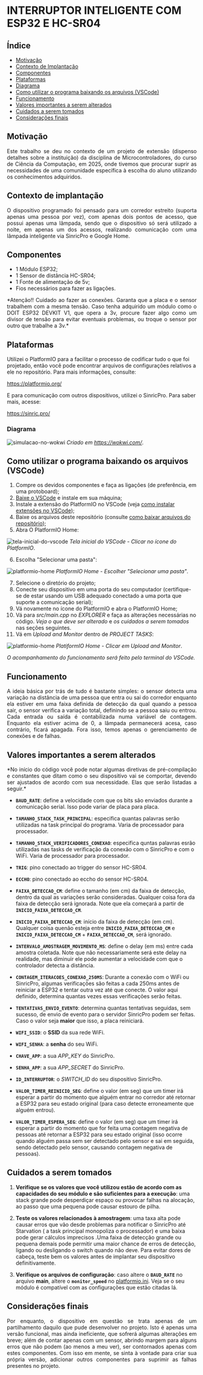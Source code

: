# INTERRUPTOR INTELIGENTE COM ESP32 E HC-SR04

## Índice
- [Motivação](#motivação)
- [Contexto de Implantação](#contexto-de-implantação)
- [Componentes](#componentes)
- [Plataformas](#plataformas)
- [Diagrama](#diagrama)
- [Como utilizar o programa baixando os arquivos (VSCode)](#como-utilizar-o-programa-baixando-os-arquivos-vscode)
- [Funcionamento](#funcionamento)
- [Valores importantes a serem alterados](#valores-importantes-a-serem-alterados)
- [Cuidados a serem tomados](#cuidados-a-serem-tomados)
- [Considerações finais](#considerações-finais)


## Motivação

<p align="justify">Este trabalho se deu no contexto de um projeto de extensão (dispenso detalhes sobre a instituição) da disciplina de Microcontroladores, do curso de Ciência da Computação, em 2025, onde tivemos que procurar suprir as necessidades de uma comunidade específica à escolha do aluno utilizando os conhecimentos adquiridos.</p>

## Contexto de implantação

<p align="justify">O dispositivo programado foi pensado para um corredor estreito (suporta apenas uma pessoa por vez), com apenas dois pontos de acesso, que possui apenas uma lâmpada, sendo que o dispositivo só será utilizado a noite, em apenas um dos acessos, realizando comunicação com uma lâmpada inteligente via SinricPro e Google Home.</p>

## Componentes


- 1 Módulo ESP32;
- 1 Sensor de distância HC-SR04;
- 1 Fonte de alimentação de 5v;
- Fios necessários para fazer as ligações.

<p align="justify">
*Atenção!! Cuidado ao fazer as conexões. Garanta que a placa e o sensor trabalhem com a mesma tensão. Caso tenha adquirido um módulo como o DOIT ESP32 DEVKIT V1, que opera a 3v, procure fazer algo como um divisor de tensão para evitar eventuais problemas, ou troque o sensor por outro que trabalhe a 3v.*
</p>

## Plataformas

Utilizei o PlatformIO para a facilitar o processo de codificar tudo o que foi projetado, então você pode encontrar arquivos de configurações relativos a ele no repositório. Para mais informações, consulte:

https://platformio.org/

E para comunicação com outros dispositivos, utilizei o SinricPro. Para saber mais, acesse:

https://sinric.pro/

### Diagrama

![simulacao-no-wokwi](https://github.com/user-attachments/assets/7ce927a8-6f04-4239-8682-259da6981f10)
*Criado em https://wokwi.com/*.

## Como utilizar o programa baixando os arquivos (VSCode)

1. Compre os devidos componentes e faça as ligações (de preferência, em uma protoboard);
2. [Baixe o VSCode](https://code.visualstudio.com/download) e instale em sua máquina;
3. Instale a extensão do PlatformIO no VSCode (veja [como instalar extensões no VSCode](https://code.visualstudio.com/docs/getstarted/extensions));
4. Baixe os arquivos deste repositório (consulte [como baixar arquivos do repositório](https://docs.github.com/pt/get-started/start-your-journey/downloading-files-from-github));
5. Abra O PlatformIO Home:

![tela-inicial-do-vscode](https://github.com/user-attachments/assets/be7f2191-1cea-48d4-9703-87d93add476f)
*Tela inicial do VSCode - Clicar no ícone do PlatformIO*.

6. Escolha "Selecionar uma pasta":

![platformio-home](https://github.com/user-attachments/assets/f2bfd0cb-e5e1-4cc8-9218-e92d20ff30f6)
*PlatformIO Home - Escolher "Selecionar uma pasta"*.

7. Selecione o diretório do projeto;
8. Conecte seu dispositivo em uma porta do seu computador (certifique-se de estar usando um USB adequado conectado a uma porta que suporte a comunicação serial);
9. Vá novamente no ícone do PlatformIO e abra o PlatformIO Home;
10. Vá para *src/main.cpp* no *EXPLORER* e faça as alterações necessárias no código. *Veja o que deve ser alterado* e *os cuidados a serem tomados* nas seções seguintes.
11. Vá em *Upload and Monitor* dentro de *PROJECT TASKS*:
    
![platformio-home](https://github.com/user-attachments/assets/f7717962-940e-4322-9bad-0b191e10ccec)
*PlatiformIO Home - Clicar em Upload and Monitor*.

*O acompanhamento do funcionamento será feito pelo terminal do VSCode.*

## Funcionamento

<p align="justify">
A ideia básica por trás de tudo é bastante simples: o sensor detecta uma variação na distância de uma pessoa que entra ou sai do corredor enquanto ela estiver em uma faixa definida de detecção da qual quando a pessoa sair, o sensor verifica a variação total, definindo se a pessoa saiu ou entrou. Cada entrada ou saída é contabilizada numa variável de contagem. Enquanto ela estiver acima de 0, a lâmpada permanecerá acesa, caso contrário, ficará apagada. Fora isso, temos apenas o gerenciamento de conexões e de falhas.
</p>

## Valores importantes a serem alterados

<p align="justify">
*No início do código você pode notar algumas diretivas de pré-compilação e constantes que ditam como o seu dispositivo vai se comportar, devendo ser ajustados de acordo com sua necessidade. Elas que serão listadas a seguir.*

- **`BAUD_RATE`**: define a velocidade com que os bits são enviados durante a comunicação serial. Isso pode variar de placa para placa.

- **`TAMANHO_STACK_TASK_PRINCIPAL`**: especifica quantas palavras serão utilizadas na task principal do programa. Varia de processador para processador.

- **`TAMANHO_STACK_VERIFICADORES_CONEXAO`**: especifica quntas palavras esrão utilizadas nas tasks de verificação da conexão com o SinricPro e com o WiFi. Varia de processador para processador.

- **`TRIG`**: pino conectado ao trigger do sensor HC-SR04.

- **`ECCHO`**: pino conectado ao eccho do sensor HC-SR04.

- **`FAIXA_DETECCAO_CM`**: define o tamanho (em cm) da faixa de detecção, dentro da qual as variações serão consideradas. Qualquer coisa fora da faixa de detecção será ignorada. Note que ela começará a partir de **`INICIO_FAIXA_DETECCAO_CM`**.

- **`INICIO_FAIXA_DETECCAO_CM`**: início da faixa de detecção (em cm). Qualquer coisa quenão esteja entre **`INICIO_FAIXA_DETECCAO_CM`** e **`INICIO_FAIXA_DETECCAO_CM`** + **`FAIXA_DETECCAO_CM`**, será ignorado.

- **`INTERVALO_AMOSTRAGEM_MOVIMENTO_MS`**: define o delay (em ms) entre cada amostra coletada. Note que não necessariamente será este delay na realidade, mas diminuir ele pode aumentar a velocidade com que o controlador detecta a distância.

- **`CONTAGEM_ITERACOES_CONEXAO_250MS`**: Durante a conexão com o WiFi ou SinricPro, algumas verificações são feitas a cada 250ms antes de reiniciar a ESP32 e tentar outra vez até que conecte. O valor aqui definido, determina quantas vezes essas verificações serão feitas.

- **`TENTATIVAS_ENVIO_EVENTO`**: determina quantas tentativas seguidas, sem sucesso, de envio de evento para o servidor SinricPro podem ser feitas. Caso o valor seja **maior** que isso, a placa reiniciará.

- **`WIFI_SSID`**: o **SSID** da sua rede WiFi.

- **`WIFI_SENHA`**: a **senha** do seu WiFi.

- **`CHAVE_APP`**: a sua *APP_KEY* do SinricPro.

- **`SENHA_APP`**: a sua *APP_SECRET* do SinricPro.

- **`ID_INTERRUPTOR`**: o *SWITCH_ID* do seu dispositivo SinricPro.

- **`VALOR_TIMER_REINICIO_SEG`**: define o valor (em seg) que um timer irá esperar a partir do momento que alguém entrar no corredor até retornar a ESP32 para seu estado original (para caso detecte erroneamente que alguém entrou).

- **`VALOR_TIMER_ESPERA_SEG`**: define o valor (em seg) que um timer irá esperar a partir do momento que for feita uma contagem negativa de pessoas até retornar a ESP32 para seu estado original (isso ocorre quando alguém passa sem ser detectado pelo sensor e sai em seguida, sendo detectado pelo sensor, causando contagem negativa de pessoas).

</p>

## Cuidados a serem tomados

<p align="justify">
  
1. **Verifique se os valores que você utilizou estão de acordo com as capacidades do seu módulo e são suficientes para a execução**: uma stack grande pode desperdiçar espaço ou provocar falhas na alocação, ao passo que uma pequena pode causar estouro de pilha.

2. **Teste os valores relacionados à amostragem**: uma taxa alta pode causar erros que vão desde problemas para notificar o SinricPro até Starvation ( a task principal monopoliza o processador) e uma baixa pode gerar cálculos imprecisos .Uma faixa de detecção grande ou pequena demais pode permitir uma maior chance de erros de detecção, ligando ou desligando o switch quando não deve. Para evitar dores de cabeça, teste bem os valores antes de implantar seu dispositivo definitivamente.

3. **Verifique os arquivos de configuração**: caso altere o **`BAUD_RATE`** no arquivo **main**, altere o **`monitor_speed`** no [platformio.ini](platformio.ini). Veja se o seu módulo é compatível com as configurações que estão citadas lá.

</p>

## Considerações finais

<p align="justify">
Por enquanto, o dispositivo em questão se trata apenas de um partilhamento daquilo que pude desenvolver no projeto. Isto é apenas uma versão funcional, mas ainda ineficiente, que sofrerá algumas alterações em breve; além de contar apenas com um sensor, abrindo margem para alguns erros que não podem (ao menos a meu ver), ser contornados apenas com estes componentes. Com isso em mente, se sinta à vontade para criar sua própria versão, adicionar outros componentes para  suprimir as falhas presentes no projeto.
</p>
